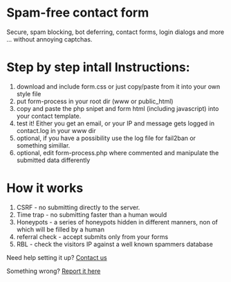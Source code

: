 # Spam-free contact form
Secure, spam blocking, bot deferring, contact forms, login dialogs and more ... without annoying captchas.

# Step by step intall Instructions:
1. download and include form.css or just copy/paste from it into your own style file
2. put form-process in your root dir (www or public_html)
3. copy and paste the php snipet and form html (including javascript) into your contact template.
4. test it! Either you get an email, or your IP and message gets logged in contact.log in your www dir
5. optional, if you have a possibility use the log file for fail2ban or something simillar.
6. optional, edit form-process.php where commented and manipulate the submitted data differently 

# How it works
1. CSRF - no submitting directly to the server. 
2. Time trap - no submitting faster than a human would
3. Honeypots - a series of honeypots hidden in different manners, non of which will be filled by a human
4. referral check - accept submits only from your forms
5. RBL - check the visitors IP against a well known spammers database

Need help setting it up?
[Contact us](http://media.infoteh.hr)

Something wrong?
[Report it here](https://github.com/VedranIteh/spam-free-html-php-forms/issues)
